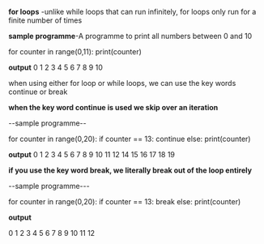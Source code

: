 **for loops**
-unlike while loops that can run infinitely, for loops only run for a finite  number of times

**sample programme**-A programme to print all numbers between 0 and 10

for counter in range(0,11):
    print(counter)

**output**
0
1
2
3
4
5
6
7
8
9
10

when using either for loop or while loops, we can use the key words continue or break

**when the key word continue is used we skip over an iteration**

--sample programme--

for counter in range(0,20):
   if counter == 13:
       continue
   else:
       print(counter)

**output**
0
1
2
3
4
5
6
7
8
9
10
11
12
14
15
16
17
18
19

**if you use the key word break, we literally break out of the loop entirely**

--sample programme---

for counter in range(0,20):
   if counter == 13:
       break
   else:
       print(counter)

**output**

0
1
2
3
4
5
6
7
8
9
10
11
12